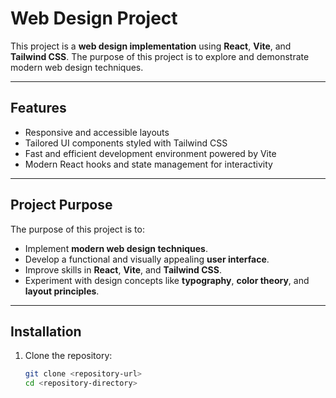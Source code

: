 # Web Design Project

This project is a **web design implementation** using **React**, **Vite**, and **Tailwind CSS**. The purpose of this project is to explore and demonstrate modern web design techniques.

---

## Features
- Responsive and accessible layouts
- Tailored UI components styled with Tailwind CSS
- Fast and efficient development environment powered by Vite
- Modern React hooks and state management for interactivity

---

## Project Purpose

The purpose of this project is to:
- Implement **modern web design techniques**.
- Develop a functional and visually appealing **user interface**.
- Improve skills in **React**, **Vite**, and **Tailwind CSS**.
- Experiment with design concepts like **typography**, **color theory**, and **layout principles**.

---

## Installation

1. Clone the repository:
   ```bash
   git clone <repository-url>
   cd <repository-directory>